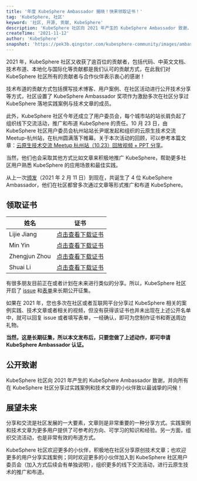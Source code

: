 ```yaml
---
title: '年度 KubeSphere Ambassador 揭晓！快来领取证书！'
tag: 'KubeSphere, 社区'
keyword: '社区, 开源, 贡献, KubeSphere'
description: 'KubeSphere 社区向 2021 年产生的 KubeSphere Ambassador 致谢，并向所有在 KubeSphere 社区分享过实践案例和技术文章的小伙伴致以最诚挚的问候！'
createTime: '2021-11-12'
author: 'KubeSphere'
snapshot: 'https://pek3b.qingstor.com/kubesphere-community/images/ambassador-2021-cover.png'
---
```


2021 年，KubeSphere 社区又收获了逾百位的贡献者，包括代码、中英文文档、技术布道、本地化与国际化等贡献都是我们认可的贡献方式，在此我们对 KubeSphere 社区所有的贡献者与合作伙伴表示衷心的感谢！

技术布道的贡献方式包括撰写技术博客、用户案例、在社区活动进行公开技术分享等方式，社区设置了 KubeSphere Ambassador 奖项作为激励多次在社区分享过 KubeSphere 落地实践案例与技术文章的成员。

此外，KubeSphere 社区今年还成立了用户委员会，每个城市站的站长肩负起了组织线下交流活动，推广和布道 KubeSphere 的责任。10 月 23 日，由 KubeSphere 社区用户委员会杭州站站长尹珉发起和组织的云原生技术交流 Meetup-杭州站，在杭州圆满落下帷幕。关于本次活动的回顾，可以参考本篇文章：[云原生技术交流 Meetup 杭州站（10.23）回放视频 + PPT 分享](https://kubesphere.com.cn/live/meetup-hangzhou1023/)。

当然，他们也会采取其他方式比如文章来积极地推广 KubeSphere，帮助更多社区用户熟悉 KubeSphere 的应用场景和最佳实践。

从上一次[颁发](https://kubesphere.com.cn/blogs/kubesphere-certificates/)（2021 年 2 月 11 日）到现在，共诞生了 4 位 KubeSphere Ambassador，他们在社区都曾多次通过文章等形式推广和布道 KubeSphere。

## 领取证书


| 姓名 | 证书 |
| ---- | ---- |
|Lijie Jiang|[点击查看下载证书](https://kubesphere-community.pek3b.qingstor.com/images/ambassador-jianglijie.png) |
|Min Yin|[点击查看下载证书](https://kubesphere-community.pek3b.qingstor.com/images/ambassador-yinmin.png) |
|Zhengjun Zhou|[点击查看下载证书](https://kubesphere-community.pek3b.qingstor.com/images/ambassador-zhouzhengjun.png) |
|Shuai Li|[点击查看下载证书](https://kubesphere-community.pek3b.qingstor.com/images/ambassador-lishuai.png) |

有很多朋友目前正在或者计划在未来进行类似的分享。所以，KubeSphere 社区开启了 [issue](https://github.com/kubesphere/community/issues/365) 和[表单](https://jinshuju.net/f/Npcqwi)来长期公开征集。

如果在 2021 年，您也多次在社区或者互联网平台分享过 KubeSphere 相关的案例实践、技术文章或者相关的视频，但没有获得该证书也并未出现在上述公开名单中，就可以回复 issue 或者填写表单，一经确认，即可为您制作证书和寄送周边礼物。

**当然，这是长期征集，所以本文发布后，只要您做了上述动作，即可申请 KubeSphere Ambassador 认证。**

## 公开致谢

KubeSphere 社区向 2021 年产生的 KubeSphere Ambassador 致谢，并向所有在 KubeSphere 社区分享过实践案例和技术文章的小伙伴致以最诚挚的问候！

## 展望未来

分享和交流是社区发展的一大要素，文章则是非常重要的一种分享方式。实践案例和技术文章为更多用户提供了可参考的方向、可学习的知识和经验。另一方面，组织交流活动，也是非常有效的布道方式。

KubeSphere 社区欢迎更多的小伙伴，积极地在社区分享原创技术文章；也欢迎更多的用户分享实践案例；同时欢迎更多的小伙伴加入到 KubeSphere 社区用户委员会（加入方式后续会有单独说明），组织更多的线下交流活动，进行云原生技术的推广和布道。